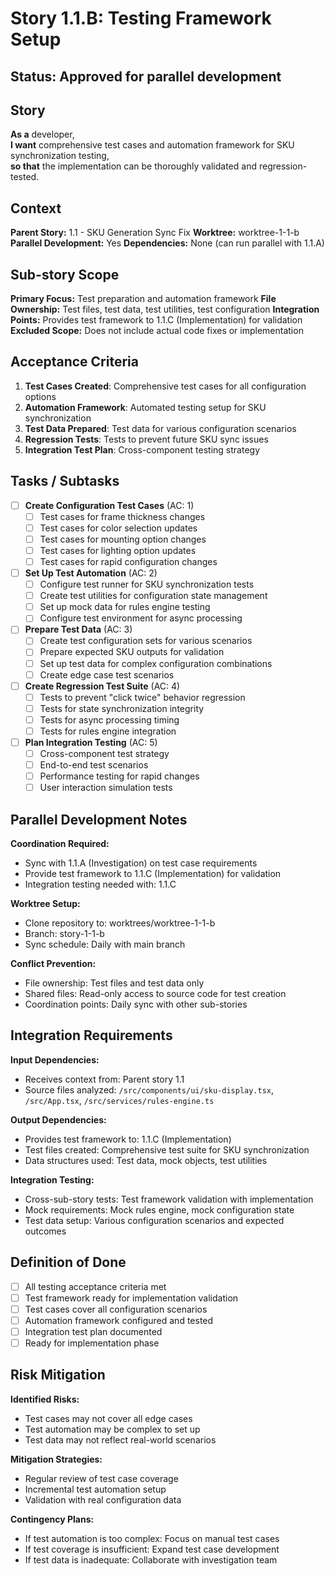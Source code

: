 # Story 1.1.B: Testing Framework Setup

## Status: Approved for parallel development

## Story
**As a** developer,  
**I want** comprehensive test cases and automation framework for SKU synchronization testing,  
**so that** the implementation can be thoroughly validated and regression-tested.

## Context
**Parent Story:** 1.1 - SKU Generation Sync Fix
**Worktree:** worktree-1-1-b
**Parallel Development:** Yes
**Dependencies:** None (can run parallel with 1.1.A)

## Sub-story Scope
**Primary Focus:** Test preparation and automation framework
**File Ownership:** Test files, test data, test utilities, test configuration
**Integration Points:** Provides test framework to 1.1.C (Implementation) for validation
**Excluded Scope:** Does not include actual code fixes or implementation

## Acceptance Criteria
1. **Test Cases Created**: Comprehensive test cases for all configuration options
2. **Automation Framework**: Automated testing setup for SKU synchronization
3. **Test Data Prepared**: Test data for various configuration scenarios
4. **Regression Tests**: Tests to prevent future SKU sync issues
5. **Integration Test Plan**: Cross-component testing strategy

## Tasks / Subtasks
- [ ] **Create Configuration Test Cases** (AC: 1)
  - [ ] Test cases for frame thickness changes
  - [ ] Test cases for color selection updates
  - [ ] Test cases for mounting option changes
  - [ ] Test cases for lighting option updates
  - [ ] Test cases for rapid configuration changes

- [ ] **Set Up Test Automation** (AC: 2)
  - [ ] Configure test runner for SKU synchronization tests
  - [ ] Create test utilities for configuration state management
  - [ ] Set up mock data for rules engine testing
  - [ ] Configure test environment for async processing

- [ ] **Prepare Test Data** (AC: 3)
  - [ ] Create test configuration sets for various scenarios
  - [ ] Prepare expected SKU outputs for validation
  - [ ] Set up test data for complex configuration combinations
  - [ ] Create edge case test scenarios

- [ ] **Create Regression Test Suite** (AC: 4)
  - [ ] Tests to prevent "click twice" behavior regression
  - [ ] Tests for state synchronization integrity
  - [ ] Tests for async processing timing
  - [ ] Tests for rules engine integration

- [ ] **Plan Integration Testing** (AC: 5)
  - [ ] Cross-component test strategy
  - [ ] End-to-end test scenarios
  - [ ] Performance testing for rapid changes
  - [ ] User interaction simulation tests

## Parallel Development Notes
**Coordination Required:**
- Sync with 1.1.A (Investigation) on test case requirements
- Provide test framework to 1.1.C (Implementation) for validation
- Integration testing needed with: 1.1.C

**Worktree Setup:**
- Clone repository to: worktrees/worktree-1-1-b
- Branch: story-1-1-b
- Sync schedule: Daily with main branch

**Conflict Prevention:**
- File ownership: Test files and test data only
- Shared files: Read-only access to source code for test creation
- Coordination points: Daily sync with other sub-stories

## Integration Requirements
**Input Dependencies:**
- Receives context from: Parent story 1.1
- Source files analyzed: `/src/components/ui/sku-display.tsx`, `/src/App.tsx`, `/src/services/rules-engine.ts`

**Output Dependencies:**
- Provides test framework to: 1.1.C (Implementation)
- Test files created: Comprehensive test suite for SKU synchronization
- Data structures used: Test data, mock objects, test utilities

**Integration Testing:**
- Cross-sub-story tests: Test framework validation with implementation
- Mock requirements: Mock rules engine, mock configuration state
- Test data setup: Various configuration scenarios and expected outcomes

## Definition of Done
- [ ] All testing acceptance criteria met
- [ ] Test framework ready for implementation validation
- [ ] Test cases cover all configuration scenarios
- [ ] Automation framework configured and tested
- [ ] Integration test plan documented
- [ ] Ready for implementation phase

## Risk Mitigation
**Identified Risks:**
- Test cases may not cover all edge cases
- Test automation may be complex to set up
- Test data may not reflect real-world scenarios

**Mitigation Strategies:**
- Regular review of test case coverage
- Incremental test automation setup
- Validation with real configuration data

**Contingency Plans:**
- If test automation is too complex: Focus on manual test cases
- If test coverage is insufficient: Expand test case development
- If test data is inadequate: Collaborate with investigation team

